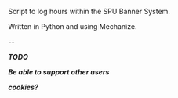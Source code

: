 Script to log hours within the SPU Banner System.

Written in Python and using Mechanize.



--

<b><i>TODO

Be able to support other users



cookies?

